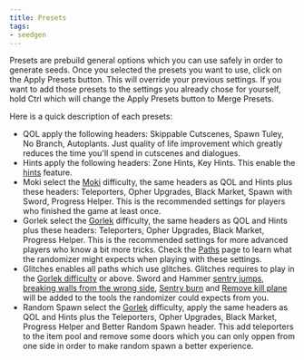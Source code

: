 ```yaml
---
title: Presets
tags:
- seedgen
---
```


Presets are prebuild general options which you can use safely in order to generate seeds. Once you selected the presets you want to use, click on the Apply Presets button. This will override your previous settings. If you want to add those presets to the settings you already chose for yourself, hold Ctrl which will change the Apply Presets button to Merge Presets.

Here is a quick description of each presets:
* QOL apply the following headers: Skippable Cutscenes, Spawn Tuley, No Branch, Autoplants. Just quality of life improvement which greatly reduces the time you'll spend in cutscenes and dialogues.
* Hints apply the following headers: Zone Hints, Key Hints. This enable the [hints](/features/hints) feature.
* Moki select the [Moki](/seedgen/paths#moki) difficulty, the same headers as QOL and Hints plus these headers: Teleporters, Opher Upgrades, Black Market, Spawn with Sword, Progress Helper. This is the recommended settings for players who finished the game at least once.
* Gorlek select the [Gorlek](/seedgen/paths#gorlek) difficulty, the same headers as QOL and Hints plus these headers: Teleporters, Opher Upgrades, Black Market, Progress Helper. This is the recommended settings for more advanced players who know a bit more tricks. Check the [Paths](/seedgen/paths#Gorlek) page to learn what the randomizer might expects when playing with these settings.
* Glitches enables all paths which use glitches. Glitches requires to play in the [Gorlek difficulty](/seedgen/paths#gorlek) or above. Sword and Hammer [sentry jumps](/tutorials/movement/sentry-jumps), [breaking walls from the wrong side](/tutorials/movement/wall-break), [Sentry burn](/tutorials/movementsentry-as-a-fire-source) and [Remove kill plane](/tutorials/location/feeding-ground-skip) will be added to the tools the randomizer could expects from you. 
* Random Spawn select the [Gorlek](/seedgen/paths#gorlek) difficulty, apply the same headers as QOL and Hints plus the Teleporters, Opher Upgrades, Black Market, Progress Helper and Better Random Spawn header. This add teleporters to the item pool and remove some doors which you can only oppen from one side in order to make random spawn a better experience.